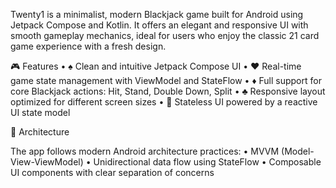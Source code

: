 Twenty1 is a minimalist, modern Blackjack game built for Android using Jetpack Compose and Kotlin. It offers an elegant and responsive UI with smooth gameplay mechanics, ideal for users who enjoy the classic 21 card game experience with a fresh design.

🎮 Features
	•	♠️ Clean and intuitive Jetpack Compose UI
	•	♥️ Real-time game state management with ViewModel and StateFlow
	•	♦️ Full support for core Blackjack actions: Hit, Stand, Double Down, Split
	•	♣️ Responsive layout optimized for different screen sizes
	•	🧠 Stateless UI powered by a reactive UI state model

🧱 Architecture

The app follows modern Android architecture practices:
	•	MVVM (Model-View-ViewModel)
	•	Unidirectional data flow using StateFlow
	•	Composable UI components with clear separation of concerns
